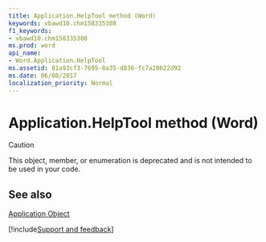 ```yaml
---
title: Application.HelpTool method (Word)
keywords: vbawd10.chm158335308
f1_keywords:
- vbawd10.chm158335308
ms.prod: word
api_name:
- Word.Application.HelpTool
ms.assetid: 81a93cf3-7695-8a35-d836-fc7a20622d92
ms.date: 06/08/2017
localization_priority: Normal
---
```



# Application.HelpTool method (Word)

> [!CAUTION] 
> This object, member, or enumeration is deprecated and is not intended to be used in your code.


## See also


[Application Object](Word.Application.md)

[!include[Support and feedback](~/includes/feedback-boilerplate.md)]